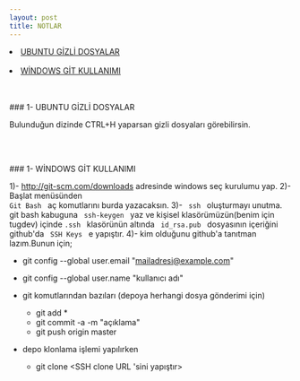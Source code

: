```yaml
---
layout: post
title: NOTLAR
---
```


<li><a href="#gizli">UBUNTU GİZLİ DOSYALAR</a></li><br>
<li><a href="#git"> WİNDOWS GİT KULLANIMI</a></li><br>
<br>

###<a id="gizli"> 1- UBUNTU GİZLİ DOSYALAR </a>

Bulunduğun dizinde CTRL+H yaparsan gizli dosyaları görebilirsin.

<br>
<br>

###<a id="git"> 1- WİNDOWS GİT KULLANIMI </a>

1)- <a href="http://git-scm.com/downloads" > http://git-scm.com/downloads </a>   adresinde windows seç kurulumu yap.
2)- Başlat menüsünden <code> Git Bash </code> aç komutlarını burda yazacaksın.
3)- <code> ssh </code> oluşturmayı unutma. git bash kabuguna <code> ssh-keygen </code> yaz ve kişisel klasörümüzün(benim için tugdev) içinde <code>.ssh </code> klasörünün altında <code> id_rsa.pub </code> dosyasının içeriğini github'da <code> SSH Keys </code> e yapıştır.
4)- kim olduğunu github'a tanıtman lazım.Bunun için;
  - git config --global user.email "mailadresi@example.com"
  - git config --global user.name "kullanıcı adı"
	
- git komutlarından bazıları (depoya herhangi dosya gönderimi için)
  - git add *
  - git commit -a -m "açıklama"
  - git push origin master
- depo klonlama işlemi yapılırken
  - git clone <SSH clone URL 'sini yapıştır>
<br>
<br> 



